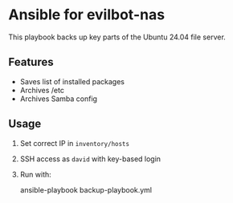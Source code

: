 # Ansible for evilbot-nas

This playbook backs up key parts of the Ubuntu 24.04 file server.

## Features
- Saves list of installed packages
- Archives /etc
- Archives Samba config

## Usage

1. Set correct IP in `inventory/hosts`
2. SSH access as `david` with key-based login
3. Run with:

    ansible-playbook backup-playbook.yml

